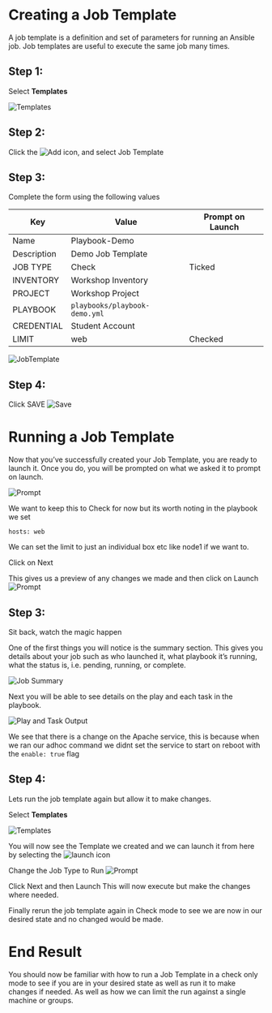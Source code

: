 
Creating a Job Template
=======================
A job template is a definition and set of parameters for running an
Ansible job. Job templates are useful to execute the same job many
times.

Step 1:
-------

Select **Templates**

![Templates](images/4-tower-templates.png) 

Step 2:
-------

Click the ![Add](images/add.png) icon, and select Job Template

Step 3:
-------

Complete the form using the following values

| Key         |Value                                   | Prompt on Launch |
|-------------|----------------------------------------|------------------|
| Name        | Playbook-Demo              |                  |
| Description | Demo Job Template |                  |
| JOB TYPE    | Check                                    | Ticked          |
| INVENTORY   | Workshop Inventory                      |                  |
| PROJECT     | Workshop Project               |                  |
| PLAYBOOK    | `playbooks/playbook-demo.yml`                   |                  |
| CREDENTIAL  | Student Account                        |                  |
| LIMIT       | web                                       | Checked          |

![JobTemplate](images/4-create-job-template.png)


Step 4:
-------

Click SAVE ![Save](images/at_save.png) 


Running a Job Template
======================

Now that you’ve successfully created your Job Template, you are ready to
launch it. Once you do, you will be prompted on what we asked it to prompt on launch.

![Prompt](images/4-job-prompt-launch.png)

We want to keep this to Check for now but its worth noting in the playbook we set

```
hosts: web
```
We can set the limit to just an individual box etc like node1 if we want to.

Click on Next

This gives us a preview of any changes we made and then click on Launch
![Prompt](images/4-job-launch-preview.png)

Step 3:
-------

Sit back, watch the magic happen

One of the first things you will notice is the summary section. This
gives you details about your job such as who launched it, what playbook
it’s running, what the status is, i.e. pending, running, or complete.

![Job Summary](images/4-job-summary-details.png)

Next you will be able to see details on the play and each task in the
playbook.

![Play and Task Output](images/4-job-summary-output.png)

We see that there is a change on the Apache service, this is because when we ran our adhoc command we didnt set the service to start on reboot with the ```enable: true``` flag

Step 4:
-------

Lets run the job template again but allow it to make changes.

Select **Templates**

![Templates](images/4-tower-templates.png) 

You will now see the Template we created and we can launch it from here by selecting the ![launch](images/at_launch_icon.png) icon

Change the Job Type to Run
![Prompt](images/4-job-prompt-run.png)

Click Next and then Launch
This will now execute but make the changes where needed.

Finally rerun the job template again in Check mode to see we are now in our desired state and no changed would be made.

End Result
==========

You should now be familiar with how to run a Job Template in a check only mode to see if you are in your desired state as well as run it to make changes if needed. As well as how we can limit the run against a single machine or groups.
